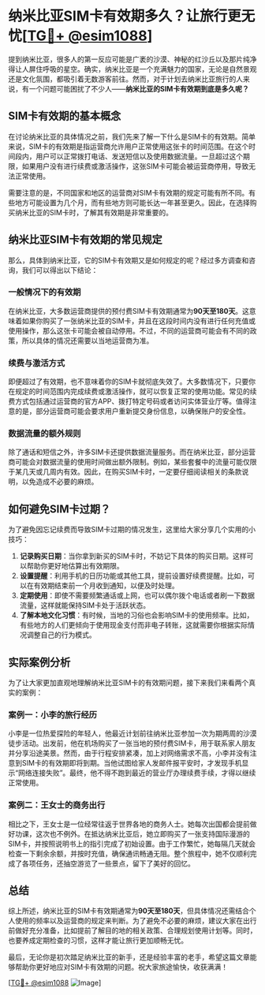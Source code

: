 # 纳米比亚SIM卡有效期多久？让旅行更无忧[[TG💪+ @esim1088](https://t.me/s/esim1088)]

提到纳米比亚，很多人的第一反应可能是广袤的沙漠、神秘的红沙丘以及那片纯净得让人屏住呼吸的星空。确实，纳米比亚是一个充满魅力的国家，无论是自然景观还是文化氛围，都吸引着无数游客前往。然而，对于计划去纳米比亚旅行的人来说，有一个问题可能困扰了不少人——**纳米比亚的SIM卡有效期到底是多久呢？**

## SIM卡有效期的基本概念

在讨论纳米比亚的具体情况之前，我们先来了解一下什么是SIM卡的有效期。简单来说，SIM卡的有效期是指运营商允许用户正常使用这张卡的时间范围。在这个时间段内，用户可以正常拨打电话、发送短信以及使用数据流量。一旦超过这个期限，如果用户没有进行续费或激活操作，这张SIM卡可能会被运营商停用，导致无法正常使用。

需要注意的是，不同国家和地区的运营商对SIM卡有效期的规定可能有所不同。有些地方可能设置为几个月，而有些地方则可能长达一年甚至更久。因此，在选择购买纳米比亚的SIM卡时，了解其有效期是非常重要的。

## 纳米比亚SIM卡有效期的常见规定

那么，具体到纳米比亚，它的SIM卡有效期又是如何规定的呢？经过多方调查和咨询，我们可以得出以下结论：

### 一般情况下的有效期
在纳米比亚，大多数运营商提供的预付费SIM卡有效期通常为**90天至180天**。这意味着如果你购买了一张纳米比亚的SIM卡，并且在这段时间内没有进行任何充值或使用操作，那么这张卡可能会被自动停用。不过，不同的运营商可能会有不同的政策，所以具体的情况还需要以当地运营商为准。

### 续费与激活方式
即便超过了有效期，也不意味着你的SIM卡就彻底失效了。大多数情况下，只要你在规定的时间范围内完成续费或激活操作，就可以恢复正常的使用功能。常见的续费方式包括通过运营商的官方APP、拨打特定号码或者访问实体营业厅等。值得注意的是，部分运营商可能会要求用户重新提交身份信息，以确保账户的安全性。

### 数据流量的额外规则
除了通话和短信之外，许多SIM卡还提供数据流量服务。而在纳米比亚，部分运营商可能会对数据流量的使用时间做出额外限制。例如，某些套餐中的流量可能仅限于某几天或几周内有效。因此，在购买SIM卡时，一定要仔细阅读相关的条款说明，以免造成不必要的麻烦。

## 如何避免SIM卡过期？

为了避免因忘记续费而导致SIM卡过期的情况发生，这里给大家分享几个实用的小技巧：

1. **记录购买日期**：当你拿到新买的SIM卡时，不妨记下具体的购买日期。这样可以帮助你更好地估算出有效期限。
2. **设置提醒**：利用手机的日历功能或其他工具，提前设置好续费提醒。比如，可以在有效期结束前一个月收到通知，以便及时处理。
3. **定期使用**：即使不需要频繁通话或上网，也可以偶尔拨个电话或者刷一下数据流量，这样就能保持SIM卡处于活跃状态。
4. **了解本地文化习惯**：有时候，当地的习俗也会影响SIM卡的使用频率。比如，有些地方的人们更倾向于使用现金支付而非电子转账，这就需要你根据实际情况调整自己的行为模式。

## 实际案例分析

为了让大家更加直观地理解纳米比亚SIM卡的有效期问题，接下来我们来看两个真实的案例：

### 案例一：小李的旅行经历
小李是一位热爱探险的年轻人，他最近计划前往纳米比亚参加一次为期两周的沙漠徒步活动。出发前，他在机场购买了一张当地的预付费SIM卡，用于联系家人朋友并分享沿途美景。然而，由于行程安排紧凑，加上对网络需求不高，小李并没有注意到SIM卡的有效期即将到期。当他试图给家人发邮件报平安时，才发现手机显示“网络连接失败”。最终，他不得不跑到最近的营业厅办理续费手续，才得以继续正常使用。

### 案例二：王女士的商务出行
相比之下，王女士是一位经常往返于世界各地的商务人士。她每次出国都会提前做好功课，这次也不例外。在抵达纳米比亚后，她立即购买了一张支持国际漫游的SIM卡，并按照说明书上的指引完成了初始设置。由于工作繁忙，她每隔几天就会检查一下剩余余额，并按时充值，确保通讯畅通无阻。整个旅程中，她不仅顺利完成了各项任务，还抽空游览了一些景点，留下了美好的回忆。

## 总结

综上所述，纳米比亚的SIM卡有效期通常为**90天至180天**，但具体情况还需结合个人使用的频率以及运营商的规定来判断。为了避免不必要的麻烦，建议大家在出行前做好充分准备，比如提前了解目的地的相关政策、合理规划使用计划等。同时，也要养成定期检查的习惯，这样才能让旅行更加顺畅无忧。

最后，无论你是初次踏足纳米比亚的新手，还是经验丰富的老手，希望这篇文章能够帮助你更好地应对SIM卡有效期的问题。祝大家旅途愉快，收获满满！

[[TG💪+ @esim1088](https://t.me/s/esim1088) ![Image](https://i.postimg.cc/4NQfJmqS/Snipaste-2025-05-13-00-14-12.png)]